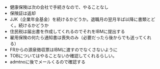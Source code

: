- 健康保険は次の会社で手続きなので、やることなし
- 保険証は返却
- JJK（企業年金基金）を続けるかどうか。退職月の翌月半ば以降に書類とどく。続けるかどうか
- 住民税は届出書を作成してくれるのでそれをIBMに提出する
- 雇用保険の何たら通知書は喪失のみ（必要だったら後からでも送ってくれる）
- FRからの源泉徴収票はIBMに渡すのでなくさないように
- TOBについてはやることないか確認してくれるらしい。
- admtnoに後でメールくるので確認する